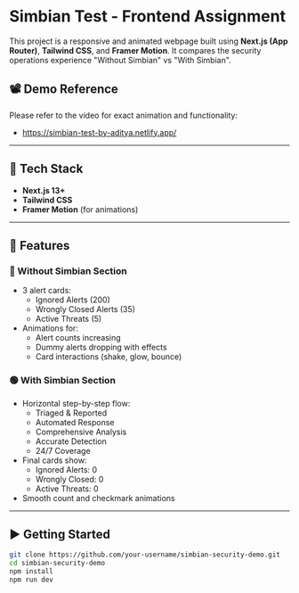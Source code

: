 # Simbian Test - Frontend Assignment

This project is a responsive and animated webpage built using **Next.js (App Router)**, **Tailwind CSS**, and **Framer Motion**. It compares the security operations experience "Without Simbian" vs "With Simbian".

## 📽️ Demo Reference

Please refer to the video for exact animation and functionality:

- https://simbian-test-by-aditya.netlify.app/

---

## 🔧 Tech Stack

- **Next.js 13+**
- **Tailwind CSS**
- **Framer Motion** (for animations)

---

## 🧩 Features

### 🔴 Without Simbian Section
- 3 alert cards:
  - Ignored Alerts (200)
  - Wrongly Closed Alerts (35)
  - Active Threats (5)
- Animations for:
  - Alert counts increasing
  - Dummy alerts dropping with effects
  - Card interactions (shake, glow, bounce)

### 🟢 With Simbian Section
- Horizontal step-by-step flow:
  - Triaged & Reported
  - Automated Response
  - Comprehensive Analysis
  - Accurate Detection
  - 24/7 Coverage
- Final cards show:
  - Ignored Alerts: 0
  - Wrongly Closed: 0
  - Active Threats: 0
- Smooth count and checkmark animations

---

## ▶️ Getting Started

```bash
git clone https://github.com/your-username/simbian-security-demo.git
cd simbian-security-demo
npm install
npm run dev
